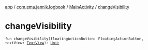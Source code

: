 [app](../../index.md) / [com.ema.jannik.logbook](../index.md) / [MainActivity](index.md) / [changeVisibility](./change-visibility.md)

# changeVisibility

`fun changeVisibility(floatingActionButton: FloatingActionButton, textView: `[`TextView`](https://developer.android.com/reference/android/widget/TextView.html)`): `[`Unit`](https://kotlinlang.org/api/latest/jvm/stdlib/kotlin/-unit/index.html)